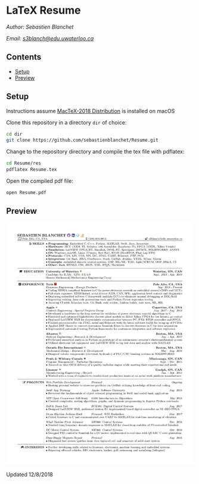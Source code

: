 # LaTeX Resume

*Author: Sebastien Blanchet*

*Email: s3blanch@edu.uwaterloo.ca*

## Contents

* [Setup](#setup)
* [Preview](#preview)

## Setup

Instructions assume [MacTeX-2018 Distribution](http://tug.org/mactex/mactex-download.html) is installed on macOS

Clone this repository in a directory `dir` of choice:

```bash
cd dir
git clone https://github.com/sebastienblanchet/Resume.git
```

Change to the repository directory and compile the tex file with pdflatex:

```bash
cd Resume/res
pdflatex Resume.tex
```

Open the compiled pdf file:

```bash
open Resume.pdf
```

## Preview

![Screenshot](res/Resume.jpg)

Updated 12/8/2018